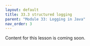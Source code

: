 ```yaml
---
layout: default
title: 33.3 structured logging
parent: "Module 33: Logging in Java"
nav_order: 3
---
```


Content for this lesson is coming soon.
